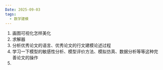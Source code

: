 ```yaml
---
Date: 2025-09-03
tags:
  - 数学建模
---
```

1. 画图可视化怎样美化
2. 求解器
3. 分析优秀论文的语言、优秀论文的行文建模论述过程
4. 学习一下模型的敏感性分析、模型评价方法、模拟仿真、数据分析等等这种完善论文的操作
5. 